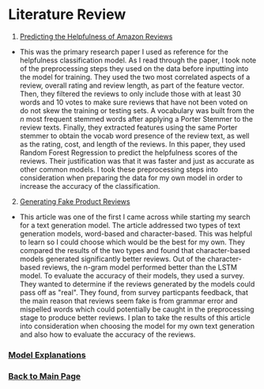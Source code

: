 # Literature Review

1. [Predicting the Helpfulness of Amazon Reviews](https://www.cs.dartmouth.edu/~lorenzo/teaching/cs174/Archive/Winter2015/Projects/finals/ack.pdf)

- This was the primary research paper I used as reference for the helpfulness classification model. As I read through the paper, I took note of the preprocessing steps they used on the data before inputting into the model for training. They used the two most correlated aspects of a review, overall rating and review length, as part of the feature vector. Then, they filtered the reviews to only include those with at least 30 words and 10 votes to make sure reviews that have not been voted on do not skew the training or testing sets. A vocabulary was built from the *n* most frequent stemmed words after applying a Porter Stemmer to the review texts. Finally, they extracted features using the same Porter stemmer to obtain the vocab word presence of the review text, as well as the rating, cost, and length of the reviews. In this paper, they used Random Forest Regression to predict the helpfulness scores of the reviews. Their justification was that it was faster and just as accurate as other common models. I took these preprocessing steps into consideration when preparing the data for my own model in order to increase the accuracy of the classification.

2. [Generating Fake Product Reviews](https://medium.com/@s.pranav.harathi/generating-fake-product-reviews-94b9f4114b75
)

- This article was one of the first I came across while starting my search for a text generation model. The article addressed two types of text generation models, word-based and character-based. This was helpful to learn so I could choose which would be the best for my own. They compared the results of the two types and found that character-based models generated significantly better reviews. Out of the character-based reviews, the n-gram model performed better than the LSTM model. To evaluate the accuracy of their models, they used a survey. They wanted to determine if the reviews generated by the models could pass off as "real". They found, from survey particpants feedback, that the main reason that reviews seem fake is from grammar error and mispelled words which could potentially be caught in the preprocessing stage to produce better reviews. I plan to take the results of this article into consideration when choosing the model for my own text generation and also how to evaluate the accuracy of the reviews. 

### [Model Explanations](scripts_explanation.md)

### [Back to Main Page](index.md)
